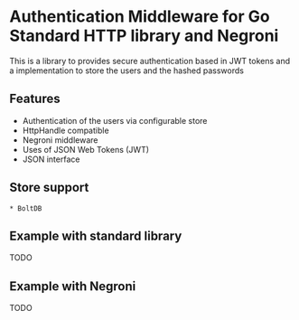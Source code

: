 # Authentication Middleware for Go Standard HTTP library and Negroni

This is a library to provides secure authentication based in JWT tokens and a implementation to store the users and the hashed passwords

## Features

* Authentication of the users via configurable store
* HttpHandle compatible
* Negroni middleware
* Uses of JSON Web Tokens (JWT) 
* JSON interface

## Store support
	* BoltDB

## Example with standard library

TODO

## Example with Negroni


TODO